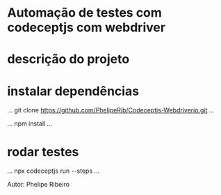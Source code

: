 # Automação de testes com codeceptjs com webdriver

# descrição do projeto

# instalar dependências 

...
git clone https://github.com/PhelipeRib/Codeceptjs-Webdriverio.git
...

...
npm install
...

# rodar testes

...
npx codeceptjs run --steps
...

Autor: Phelipe Ribeiro

